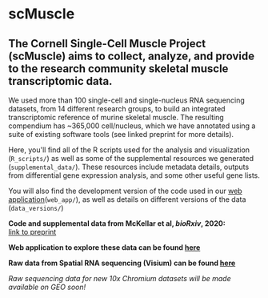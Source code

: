 # scMuscle

## The Cornell Single-Cell Muscle Project (scMuscle) aims to collect, analyze, and provide to the research community skeletal muscle transcriptomic data.

We used more than 100 single-cell and single-nucleus RNA sequencing datasets, from 14 different research groups, to build an integrated transcriptomic reference of murine skeletal muscle.
The resulting compendium has ~365,000 cell/nucleus, which we have annotated using a suite of existing software tools (see linked preprint for more details).

Here, you'll find all of the R scripts used for the analysis and visualization (`R_scripts/`) as well as some of the supplemental resources we generated (`supplemental_data/`). These resources include metadata details, outputs from differential gene expression analysis, and some other useful gene lists.

You will also find the development version of the code used in our [web application](http://scmuscle.bme.cornell.edu/)(`web_app/`), as well as details on different versions of the data (`data_versions/`)

**Code and supplemental data from McKellar et al, *bioRxiv*, 2020:**  
[link to preprint](https://www.biorxiv.org/content/10.1101/2020.12.01.407460v2)

**Web application to explore these data can be found [here](http://scmuscle.bme.cornell.edu/)**

**Raw data from Spatial RNA sequencing (Visium) can be found [here](https://www.ncbi.nlm.nih.gov/geo/query/acc.cgi?acc=GSE161318)**

*Raw sequencing data for new 10x Chromium datasets will be made available on GEO soon!*
